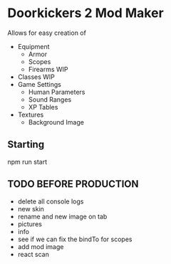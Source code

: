 # Doorkickers 2 Mod Maker

Allows for easy creation of

- Equipment
  - Armor
  - Scopes
  - Firearms WIP
- Classes WIP
- Game Settings
  - Human Parameters
  - Sound Ranges
  - XP Tables
- Textures
  - Background Image

## Starting

npm run start

## TODO BEFORE PRODUCTION

- delete all console logs
- new skin
- rename and new image on tab
- pictures
- info
- see if we can fix the bindTo for scopes
- add mod image
- react scan
